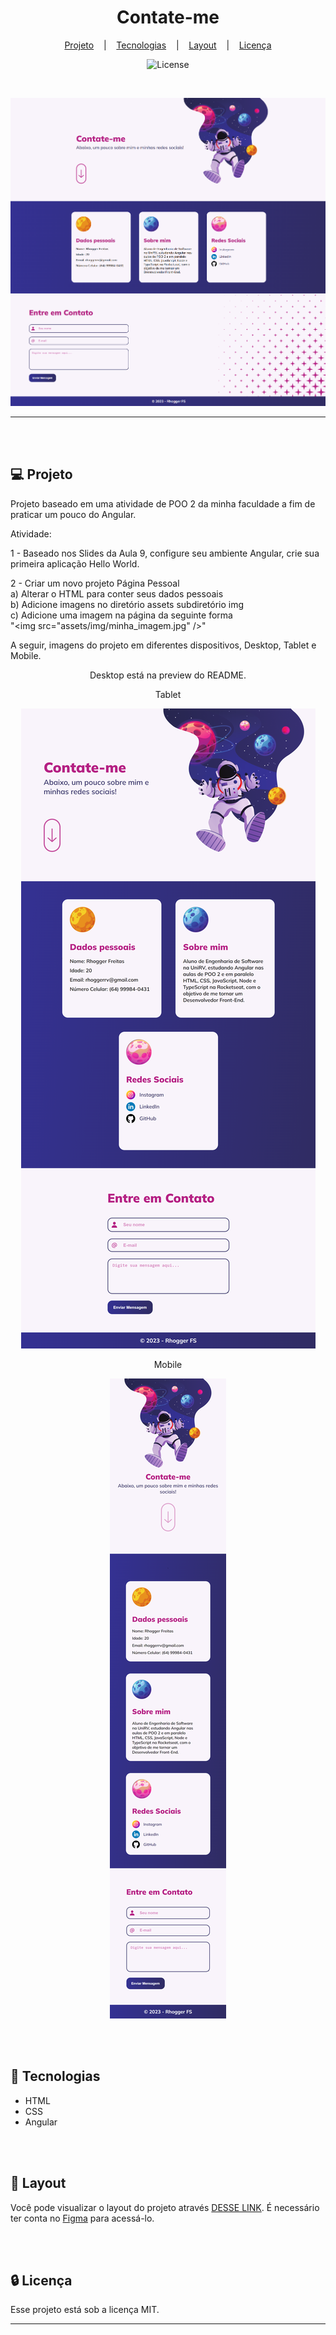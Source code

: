 <h1 align="center">Contate-me</h1>

<div align="center">

[Projeto](#projeto) &nbsp;&nbsp;&nbsp;|&nbsp;&nbsp;&nbsp; [Tecnologias](#tecnologias)
&nbsp;&nbsp;&nbsp;|&nbsp;&nbsp;&nbsp; [Layout](#layout) &nbsp;&nbsp;&nbsp;|&nbsp;&nbsp;&nbsp;
[Licença](#license)

</div>

<p align="center">
  <img alt="License" src="https://img.shields.io/static/v1?label=license&message=MIT&color=49AA26&labelColor=000000">
</p>

<br>

<div align="center">

![Preview](src/assets/images/Preview/Desktop.png)

</div>

<hr>
<br>
<br>

## 💻 Projeto <a name = "projeto"></a>

Projeto baseado em uma atividade de POO 2 da minha faculdade a fim de praticar um pouco do Angular.

Atividade:

1 - Baseado nos Slides da Aula 9, configure seu ambiente Angular, crie sua primeira aplicação Hello
World.

2 - Criar um novo projeto Página Pessoal <br> a) Alterar o HTML para conter seus dados pessoais <br>
b) Adicione imagens no diretório assets subdiretório img <br> c) Adicione uma imagem na página da
seguinte forma <br> "&lt;img src="assets/img/minha_imagem.jpg" />"

A seguir, imagens do projeto em diferentes dispositivos, Desktop, Tablet e Mobile.

<div align="center">

Desktop está na preview do README.

Tablet

![Preview](src/assets/images/Preview/Tablet.png)

Mobile

![Preview](src/assets/images/Preview/Mobile.png)

</div>

<br>
<br>

## 🚀 Tecnologias <a name = "tecnologias"></a>

- HTML
- CSS
- Angular

<br>
<br>

## 🔖 Layout <a name = "layout"></a>

Você pode visualizar o layout do projeto através
[DESSE LINK](https://www.figma.com/file/563kgHMxsEy17nCdTJI6JC/Explore-sem-limites?type=design&node-id=2-10958).
É necessário ter conta no [Figma](https://figma.com) para acessá-lo.

<br>
<br>

## 🔒 Licença

Esse projeto está sob a licença MIT.

<hr>
